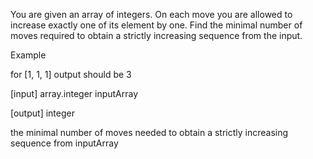 You are given an array of integers. On each move you are allowed to increase exactly one of its element by one. Find the minimal number of moves required to obtain a strictly increasing sequence from the input.

Example

for [1, 1, 1] output should be 3

[input] array.integer inputArray

[output] integer

the minimal number of moves needed to obtain a strictly increasing sequence from inputArray
